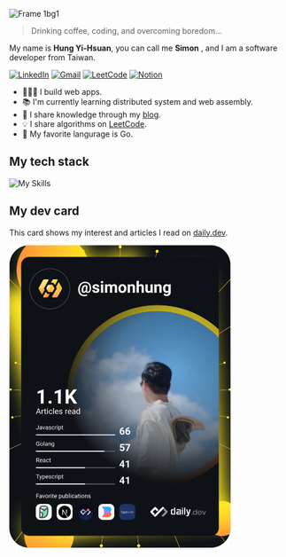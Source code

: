 
![Frame 1bg1](https://github.com/yihsuanhung/yihsuanhung/assets/58166555/898a6bf6-621e-4b3c-a89d-10d51dd13065)
> Drinking coffee, coding, and overcoming boredom...

My name is **Hung Yi-Hsuan**, you can call me **Simon** , and I am a software developer from Taiwan.

[![LinkedIn](https://img.shields.io/badge/linkedin-%230077B5.svg?style=for-the-badge&logo=linkedin&logoColor=white)](https://www.linkedin.com/in/yihsuanhung/)
[![Gmail](https://img.shields.io/badge/Gmail-D14836?style=for-the-badge&logo=gmail&logoColor=white)](mailto:yihsuan.simon@gmail.com)
[![LeetCode](https://img.shields.io/badge/LeetCode-000000?style=for-the-badge&logo=LeetCode&logoColor=#d16c06)](https://leetcode.com/yihsuanhung/)
[![Notion](https://img.shields.io/badge/Notion-%23000000.svg?style=for-the-badge&logo=notion&logoColor=white)](https://simonhung.notion.site/Spaceman-821091ff754d4b28bfded7bbdfcfb596)


- 👨🏻‍💻 I build web apps.
- 📚 I'm currently learning distributed system and web assembly.
- 📝 I share knowledge through my [blog](https://simonhung.notion.site/Spaceman-821091ff754d4b28bfded7bbdfcfb596).
- 💡 I share algorithms on [LeetCode](https://leetcode.com/yihsuanhung/).
- 🩵 My favorite langurage is Go.

## My tech stack
![My Skills](https://skillicons.dev/icons?i=js,ts,nodejs,react,go,python,mongodb,docker,redis)


## My dev card
This card shows my interest and articles I read on [daily.dev](https://daily.dev/).

<a href="https://app.daily.dev/simonhung"><img src="https://github.com/yihsuanhung/yihsuanhung/blob/main/devcard.svg" width="400" alt="Simon's Dev Card"/></a>


<!--
**yihsuanhung/yihsuanhung** is a ✨ _special_ ✨ repository because its `README.md` (this file) appears on your GitHub profile.

Here are some ideas to get you started:

- 🔭 I’m currently working on ...
- 🌱 I’m currently learning ...
- 👯 I’m looking to collaborate on ...
- 🤔 I’m looking for help with ...
- 💬 Ask me about ...
- 📫 How to reach me: ...
- 😄 Pronouns: ...
- ⚡ Fun fact: ...
-->
